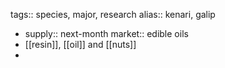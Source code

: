tags:: species, major, research
alias:: kenari, galip

- supply:: next-month
  market:: edible oils
- [[resin]], [[oil]] and [[nuts]]
-